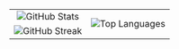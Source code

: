 <center>
    <table style="max-width:800px; border: 0px;">
        <tr>
            <td><center><img src="https://github-readme-stats.vercel.app/api?username=SimonSchwaiger&show_icons=true&theme=cobalt" alt="GitHub Stats"></center></td>
            <td rowspan="2"><center><img src="https://github-readme-stats.vercel.app/api/top-langs/?username=SimonSchwaiger&show_icons=true&theme=cobalt&langs_count=8" alt="Top Languages"></center></td>
        </tr>
        <tr>
            <td><center><img src="https://streak-stats.demolab.com?user=SimonSchwaiger&theme=vue-dark&hide_border=false&date_format=j%20M%5B%20Y%5D" alt="GitHub Streak"></center></td>
        </tr>
    </table>
</center>

<!--
### Hi there 👋

**SimonSchwaiger/SimonSchwaiger** is a ✨ _special_ ✨ repository because its `README.md` (this file) appears on your GitHub profile.

Here are some ideas to get you started:

- 🔭 I’m currently working on ...
- 🌱 I’m currently learning ...
- 👯 I’m looking to collaborate on ...
- 🤔 I’m looking for help with ...
- 💬 Ask me about ...
- 📫 How to reach me: ...
- 😄 Pronouns: ...
- ⚡ Fun fact: ...
-->
